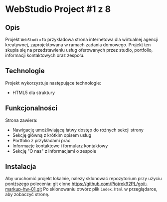 # WebStudio Project #1 z 8

## Opis
Projekt `WebStudio` to przykładowa strona internetowa dla wirtualnej agencji kreatywnej, zaprojektowana w ramach zadania domowego. Projekt ten skupia się na przedstawieniu usług oferowanych przez studio, portfolio, informacji kontaktowych oraz zespołu.

## Technologie
Projekt wykorzystuje następujące technologie:
- HTML5 dla struktury

## Funkcjonalności
Strona zawiera:
- Nawigację umożliwiającą łatwy dostęp do różnych sekcji strony
- Sekcję główną z krótkim opisem usług
- Portfolio z przykładami prac
- Informacje kontaktowe i formularz kontaktowy
- Sekcję "O nas" z informacjami o zespole

## Instalacja
Aby uruchomić projekt lokalnie, należy sklonować repozytorium przy użyciu poniższego polecenia:
git clone https://github.com/Piotrek92PL/goit-markup-hw-01.git
Po sklonowaniu otwórz plik `index.html` w przeglądarce, aby zobaczyć stronę.

